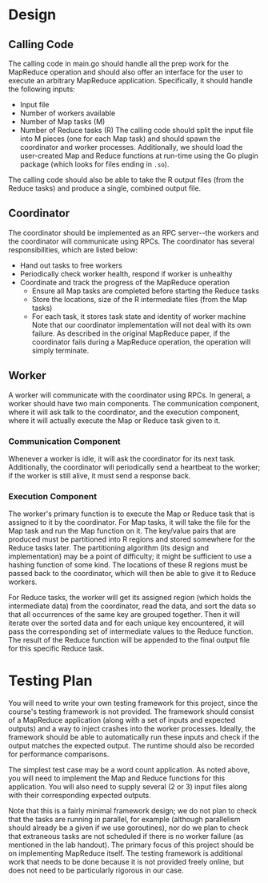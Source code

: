 # Design
## Calling Code
The calling code in main.go should handle all the prep work for the MapReduce
operation and should also offer an interface for the user to execute an 
arbitrary MapReduce application. Specifically, it should handle the following
inputs:
- Input file
- Number of workers available
- Number of Map tasks (M)
- Number of Reduce tasks (R)
The calling code should split the input file into M pieces (one for each Map
task) and should spawn the coordinator and worker processes. Additionally, we
should load the user-created Map and Reduce functions at run-time using the Go
plugin package (which looks for files ending in `.so`). 

The calling code should also be able to take the R output files (from the
Reduce tasks) and produce a single, combined output file. 

## Coordinator
The coordinator should be implemented as an RPC server--the workers and the 
coordinator will communicate using RPCs. The coordinator has several
responsibilities, which are listed below:
- Hand out tasks to free workers
- Periodically check worker health, respond if worker is unhealthy
- Coordinate and track the progress of the MapReduce operation
    - Ensure all Map tasks are completed before starting the Reduce tasks
    - Store the locations, size of the R intermediate files (from the Map tasks)
    - For each task, it stores task state and identity of worker machine
Note that our coordinator implementation will not deal with its own failure. 
As described in the original MapReduce paper, if the coordinator fails during a
MapReduce operation, the operation will simply terminate. 

## Worker
A worker will communicate with the coordinator using RPCs. In general, a worker
should have two main components. The communication component, where it will ask
talk to the coordinator, and the execution component, where it will actually
execute the Map or Reduce task given to it. 

### Communication Component
Whenever a worker is idle, it will ask the coordinator for its next task. 
Additionally, the coordinator will periodically send a heartbeat to the worker;
if the worker is still alive, it must send a response back.

### Execution Component
The worker's primary function is to execute the Map or Reduce task that is
assigned to it by the coordinator. For Map tasks, it will take the file for 
the Map task and run the Map function on it. The key/value pairs that are
produced must be partitioned into R regions and stored somewhere for the Reduce 
tasks later. The partitioning algorithm (its design and implementation) may be 
a point of difficulty; it might be sufficient to use a hashing function of some
kind. The locations of these R regions must be passed back to the coordinator,
which will then be able to give it to Reduce workers. 

For Reduce tasks, the worker will get its assigned region (which holds the 
intermediate data) from the coordinator, read the data, and sort the data so
that all occurrences of the same key are grouped together. Then it will iterate
over the sorted data and for each unique key encountered, it will pass the 
corresponding set of intermediate values to the Reduce function. The result of 
the Reduce function will be appended to the final output file for this specific
Reduce task. 

# Testing Plan
You will need to write your own testing framework for this project, since the 
course's testing framework is not provided. The framework should consist of a
MapReduce application (along with a set of inputs and expected outputs) and a 
way to inject crashes into the worker processes. Ideally, the framework should
be able to automatically run these inputs and check if the output matches the
expected output. The runtime should also be recorded for performance comparisons.

The simplest test case may be a word count application. As noted above, you will 
need to implement the Map and Reduce functions for this application. You will 
also need to supply several (2 or 3) input files along with their corresponding 
expected outputs. 

Note that this is a fairly minimal framework design; we do not plan to check 
that the tasks are running in parallel, for example (although parallelism should 
already be a given if we use goroutines), nor do we plan to check that 
extraneous tasks are not scheduled if there is no worker failure (as mentioned
in the lab handout). The primary focus of this project should be on implementing
MapReduce itself. The testing framework is additional work that needs to be done
because it is not provided freely online, but does not need to be particularly 
rigorous in our case. 
